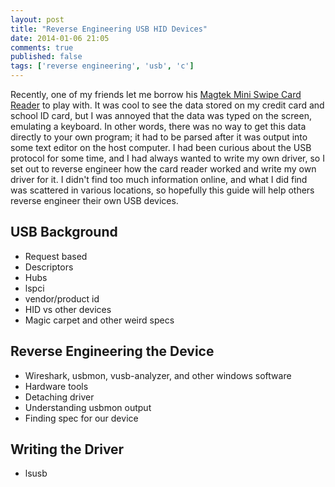 ```yaml
---
layout: post
title: "Reverse Engineering USB HID Devices"
date: 2014-01-06 21:05
comments: true
published: false
tags: ['reverse engineering', 'usb', 'c']
---
```


Recently, one of my friends let me borrow his [Magtek Mini Swipe Card Reader](https://www.magtek.com/shop/mini.aspx) to play with. It was cool to see the data stored on my credit card and school ID card, but I was annoyed that the data was typed on the screen, emulating a keyboard. In other words, there was no way to get this data directly to your own program; it had to be parsed after it was output into some text editor on the host computer. I had been curious about the USB protocol for some time, and I had always wanted to write my own driver, so I set out to reverse engineer how the card reader worked and write my own driver for it. I didn't find too much information online, and what I did find was scattered in various locations, so hopefully this guide will help others reverse engineer their own USB devices.

USB Background
--------------

* Request based
* Descriptors
* Hubs
* lspci
* vendor/product id
* HID vs other devices
* Magic carpet and other weird specs

Reverse Engineering the Device
------------------------------

* Wireshark, usbmon, vusb-analyzer, and other windows software
* Hardware tools
* Detaching driver
* Understanding usbmon output
* Finding spec for our device

Writing the Driver
------------------

* lsusb
